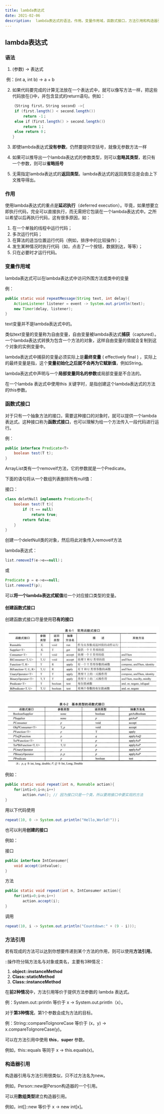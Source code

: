 ```yaml
---
title: lambda表达式
date: ‎2021-0‎2‎-0‎6
description:  lambda表达式的语法，作用。变量作用域，函数式接口，方法引用和构造器引用
---
```




## lambda表达式

### 语法

1. (参数) -> 表达式

​		例：(int a, int b) -> a + b

2. 如果代码要完成的计算无法放在一个表达式中，就可以像写方法一样，把这些代码放在{}中，并包含显式的return语句。例如：

   ```java
   （String first，String second）->{
   	if (first.length() < second.length())
   		return -1；
   	else if（first.length() > second.length()）
   		return 1；
   	else return 0；
   }
   ```

3. 即使lambda表达式**没有参数**，仍然要提供空括号，就像无参数方法一样

4. 如果可以推导出一个lambda表达式的参数类型，则可以**忽略其类型**，若只有一个参数，则可以**省略括号**

5. 无需指定lambda表达式的**返回类型**。lambda表达式的返回类型总是会由上下文推导得出。



### 作用

使用lambda表达式的重点是**延迟执行**（deferred execution）。毕竟，如果想要立即执行代码，完全可以直接执行，而无需把它包装在一个lambda表达式中。之所以希望以后再执行代码，这有很多原因，如：

1. 在一个单独的线程中运行代码；
2. 多次运行代码；
3. 在算法的适当位置运行代码（例如，排序中的比较操作）；
4. 发生某种情况时执行代码（如，点击了一个按钮，数据到达，等等）；
5. 只在必要时才运行代码。



### 变量作用域

lambda表达式可以在lambda表达式中访问外围方法或类中的变量

例：

```java
public static void repeatMessage(String text, int delay){
    ActionListener listener = event -> System.out.println(text);
    new Timer(delay, listener);
}
```

text变量并不是lambda表达式中的。

类似text变量的变量称为自由变量，自由变量被lambda表达式**捕获**（captured）。一个lambda表达式转换为包含一个方法的对象，这样自由变量的值就会复制到这个对象的实例变量中。

lambda表达式中捕获的变量必须实际上是**最终变量** ( effectively final ) ，实际上的最终变量是指，这个**变量初始化之后就不会再为它赋新值**，例如String。

lambda表达式中声明与一个**局部变量同名的参数**或局部变量是不合法的。

在一个lambda 表达式中使用this 关键字时，是指创建这个lambda表达式的方法的this参数。



### 函数式接口

对于只有一个抽象方法的接口，需要这种接口的对象时，就可以提供一个lambda表达式。这种接口称为**函数式接口**，也可以理解为给一个方法传入一段代码进行运行。

例：

```java
public interface Predicate<T>
	boolean test(T t);
}
```

ArrayList类有一个removelf方法，它的参数就是一个Predicate。

下面的语句将从一个数组列表删除所有null值：

接口：

```java
class deletNull implements Predicate<T>{
    boolean test(T t){
    	if (t == null)
            return true;
        return false;
    }
}
```

创建一个deletNull类的对象，然后将此对象传入removelf方法

lambda表达式：

```java
list.removeIf(e->e==null)；
```

或

```java
Predicate p = e->e==null;
list.removeIf(p);
```

可以**将一个lambda表达式赋值**给一个对应接口类型的变量。



#### 创建函数式接口

创建函数式接口尽量使用**已有的接口**

<img src="lambda表达式\1.png" alt="1" style="zoom: 67%;" />

​                           <img src="lambda表达式\2.png" alt="1" style="zoom: 67%;" />

例如：

```java
public static void repeat(int n, Runnable action){
    for(inti=0;i<n;i++) 
        action.run(); // 因为接口只是一个类，所以要用接口中要实现的方法
}
```

用以下代码使用

```java
repeat(10, 0 -> System.out.println("Hello,World!"))；
```



也可以利用**创建的接口**

例如：

接口

```java
public interface IntConsumer{
    void accept(intvalue);
}
```

方法

```java
public static void repeat(int n, IntConsumer action){
    for(inti=0;i<n;i++)
        action.accept(i);
}
```

调用

```java
repeat(10, i -> System.out.println("Countdown:" + (9 - i)));
```



### 方法引用

若有现成的方法可以达到你想要传递到某个方法的作用，则可以使用**方法引用**。

::操作符分隔方法名与对象或类名，主要有3种情况：

1. **object::instanceMethod**
2. **Class::staticMethod**
3. **Class::instanceMethod**

在**前2种情况**中，方法引用等价于提供方法参数的 lambda 表达式。

例：System.out::println 等价于 x -> System.out.println（x）。

对于**第3种情况**，第1个参数会成为方法的目标。

例：String::compareTolgnoreCase 等价于 (x，y) -> x.compareTolgnoreCase(y)。



可以在方法引用中使用 **this**，**super** 参数。

例如，this::equals 等同于 x -> this.equals(x)。



### 构造器引用

构造器引用与方法引用很类似，只不过方法名为new。

例如，Person::new是Person构造器的一个引用。

可以用**数组类型**建立构造器引用。

例如，int[]::new 等价于 x -> new int[x]。





